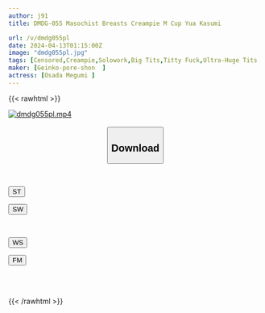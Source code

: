 ```yaml
---
author: j91
title: DMDG-055 Masochist Breasts Creampie M Cup Yua Kasumi

url: /v/dmdg055pl
date: 2024-04-13T01:15:00Z
image: "dmdg055pl.jpg"
tags: [Censored,Creampie,Solowork,Big Tits,Titty Fuck,Ultra-Huge Tits	]
maker: [Geinko-pore-shon  ]
actress: [Osada Megumi ]
---
```



{{< rawhtml >}}

<div class="video" data-videoid="jOjJlZx4x1im8k">
    <a href="javascript:;">
        <img src="/v/dmdg055pl/dmdg055pl.jpg" width="WIDTH" height="HEIGHT" alt="dmdg055pl.mp4" loading="lazy">
    </a>
</div>

<script type="text/javascript" src="https://j91.asia/asset/on-demand-st.js"></script>

<br>
  <link rel="stylesheet" href="https://j91.asia/asset/bs5.css">
  
  <center>
  <button class="btn btn-primary" type="button" data-bs-toggle="collapse" data-bs-target=".multi-collapse" aria-expanded="false" aria-controls="multiCollapseExample1 multiCollapseExample2"><h2>Download</h2></button></center>
</p>
<div class="row">
  <div class="col">
    <div class="collapse multi-collapse" id="multiCollapseExample1">
      <div class="card card-body">
	      	      <br>
<div class="buttons">  
<p><a href="https://streamtape.to/v/jOjJlZx4x1im8k" target="_blank"><button class="btn-hover color-3"><i class="fa fa-download"></i> ST</button></a></p>
<p><a href="https://asnwish.com/5n1y8hx6ps50" target="_blank"><button class="btn-hover color-2"><i class="fa fa-download"></i> SW</button></a></p></div>
    </div>
  </div>
</div>
  <div class="col">
    <div class="collapse multi-collapse" id="multiCollapseExample2">
      <div class="card card-body">
	      <br>
<div class="buttons">
<p><a href="https://wolfstream.tv/upx039j7pl17"><button class="btn-hover color-9"><i class="fa fa-download"></i> WS</button></a></p>
<p><a href="https://filemoon.sx/d/1ufx68ezmpny"><button class="btn-hover color-8"><i class="fa fa-download"></i> FM</button></a></p></div>
<br><br>
      </div>
    </div>
  </div>
</div>

{{< /rawhtml >}}